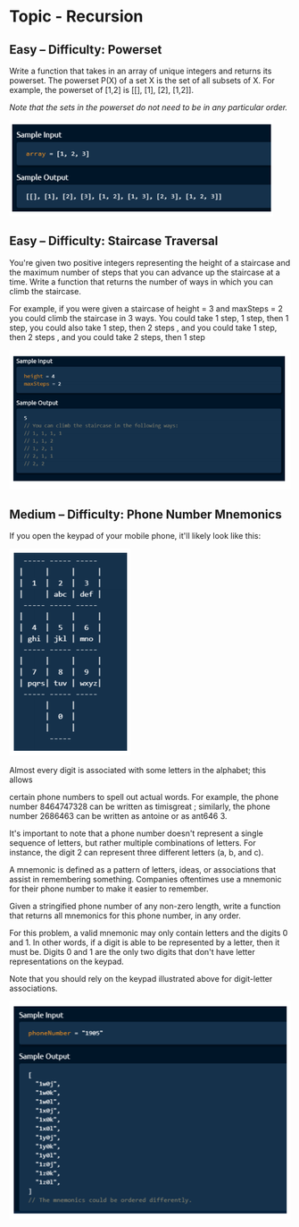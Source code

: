 # Topic - Recursion

## Easy – Difficulty: Powerset

Write a function that takes in an array of unique integers and returns its
powerset. The powerset P(X) of a set X is the set of all subsets of X. For
example, the powerset of [1,2] is [[], [1], [2], [1,2]].

*Note that the sets in the powerset do not need to be in any particular
order.*

![alt text](https://github.com/Suryansh555/ARTH-Daily-Code/blob/master/DSA%20-%20Recursion%202/Sample1.png?raw=true)

## Easy – Difficulty: Staircase Traversal

You're given two positive integers representing the height of a staircase and
the maximum number of steps that you can advance up the staircase at a
time. Write a function that returns the number of ways in which you can
climb the staircase.

For example, if you were given a staircase of height = 3 and maxSteps = 2 you
could climb the staircase in 3 ways. You could take 1 step, 1 step, then 1 step,
you could also take 1 step, then 2 steps , and you could take 1 step, then 2
steps , and you could take 2 steps, then 1 step

![alt text](https://github.com/Suryansh555/ARTH-Daily-Code/blob/master/DSA%20-%20Recursion%202/Sample2.png?raw=true)



## Medium – Difficulty: Phone Number Mnemonics

If you open the keypad of your mobile phone, it'll likely look like this:

![alt text](https://github.com/Suryansh555/ARTH-Daily-Code/blob/master/DSA%20-%20Recursion%202/Sample3.png?raw=true)

Almost every digit is associated with some letters in the alphabet; this allows


certain phone numbers to spell out actual words. For example, the phone
number 8464747328 can be written as timisgreat ; similarly, the phone
number 2686463 can be written as antoine or as ant646 3.

It's important to note that a phone number doesn't represent a single
sequence of letters, but rather multiple combinations of letters. For instance,
the digit 2 can represent three different letters (a, b, and c).

A mnemonic is defined as a pattern of letters, ideas, or associations that
assist in remembering something. Companies oftentimes use a mnemonic for
their phone number to make it easier to remember.

Given a stringified phone number of any non-zero length, write a function
that returns all mnemonics for this phone number, in any order.

For this problem, a valid mnemonic may only contain letters and the digits 0
and 1. In other words, if a digit is able to be represented by a letter, then it
must be. Digits 0 and 1 are the only two digits that don't have letter
representations on the keypad.

Note that you should rely on the keypad illustrated above for digit-letter
associations.

![alt text](https://github.com/Suryansh555/ARTH-Daily-Code/blob/master/DSA%20-%20Recursion%202/Sample4.png?raw=true)





